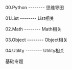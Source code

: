 00.Python --------  思维导图

01.List       --------  List相关

02.Math    --------  Math相关

03.Object  --------  Object相关

04.Utility   --------  Utility相关

基础专题